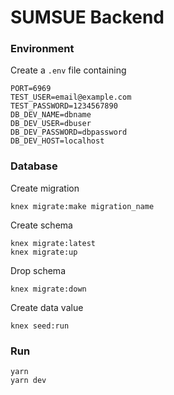 # SUMSUE Backend

### Environment
Create a `.env` file containing

```
PORT=6969
TEST_USER=email@example.com
TEST_PASSWORD=1234567890
DB_DEV_NAME=dbname
DB_DEV_USER=dbuser
DB_DEV_PASSWORD=dbpassword
DB_DEV_HOST=localhost
```

### Database
Create migration

```
knex migrate:make migration_name
```

Create schema

```
knex migrate:latest
knex migrate:up
```

Drop schema

```
knex migrate:down
```

Create data value
```
knex seed:run
```
### Run 
```
yarn 
yarn dev
```
